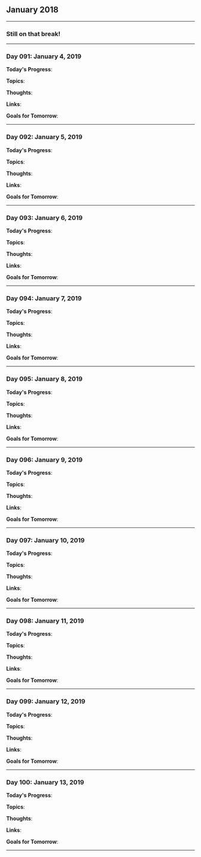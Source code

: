## January 2018

---

### Still on that break!

---

### Day 091: January 4, 2019

**Today's Progress**:

**Topics**:

**Thoughts**:

**Links**:

**Goals for Tomorrow**:

---

### Day 092: January 5, 2019

**Today's Progress**:

**Topics**:

**Thoughts**:

**Links**:

**Goals for Tomorrow**:

---

### Day 093: January 6, 2019

**Today's Progress**:

**Topics**:

**Thoughts**:

**Links**:

**Goals for Tomorrow**:

---

### Day 094: January 7, 2019

**Today's Progress**:

**Topics**:

**Thoughts**:

**Links**:

**Goals for Tomorrow**:

---

### Day 095: January 8, 2019

**Today's Progress**:

**Topics**:

**Thoughts**:

**Links**:

**Goals for Tomorrow**:

---

### Day 096: January 9, 2019

**Today's Progress**:

**Topics**:

**Thoughts**:

**Links**:

**Goals for Tomorrow**:

---

### Day 097: January 10, 2019

**Today's Progress**:

**Topics**:

**Thoughts**:

**Links**:

**Goals for Tomorrow**:

---

### Day 098: January 11, 2019

**Today's Progress**:

**Topics**:

**Thoughts**:

**Links**:

**Goals for Tomorrow**:

---

### Day 099: January 12, 2019

**Today's Progress**:

**Topics**:

**Thoughts**:

**Links**:

**Goals for Tomorrow**:

---

### Day 100: January 13, 2019

**Today's Progress**:

**Topics**:

**Thoughts**:

**Links**:

**Goals for Tomorrow**:

---

[htgql]: https://www.howtographql.com/
[snr]: https://github.com/leeandher/stacker-news

